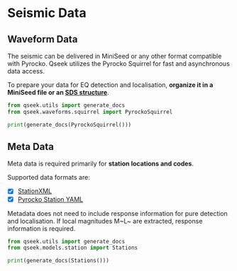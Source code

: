 # Seismic Data

## Waveform Data

The seismic can be delivered in MiniSeed or any other format compatible with Pyrocko. Qseek utilizes the Pyrocko Squirrel for fast and asynchronous data access.

To prepare your data for EQ detection and localisation, **organize it in a MiniSeed file or an [SDS structure](https://www.seiscomp.de/doc/base/concepts/waveformarchives.html)**.

```python exec='on'
from qseek.utils import generate_docs
from qseek.waveforms.squirrel import PyrockoSquirrel

print(generate_docs(PyrockoSquirrel()))
```

## Meta Data

Meta data is required primarily for **station locations and codes**.

Supported data formats are:

* [x] [StationXML](https://www.fdsn.org/xml/station/)
* [x] [Pyrocko Station YAML](https://pyrocko.org/docs/current/formats/yaml.html)

Metadata does not need to include response information for pure detection and localisation. If local magnitudes M~L~ are extracted, response information is required.

```python exec='on'
from qseek.utils import generate_docs
from qseek.models.station import Stations

print(generate_docs(Stations()))
```
